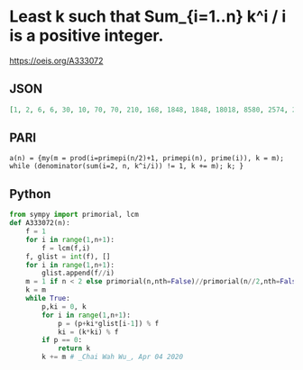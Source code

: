 # Least k such that Sum\_\{i\=1\.\.n\} k^i / i is a positive integer\.
https://oeis.org/A333072
## JSON
```JSON
[1, 2, 6, 6, 30, 10, 70, 70, 210, 168, 1848, 1848, 18018, 8580, 2574, 2574, 102102, 102102, 831402, 2771340, 3233230, 587860, 43266496, 117630786, 162249360, 145088370, 145088370, 2897310, 672175920, 672175920, 18232771830, 18232771830, 44279588730, 8886561060]
```
## PARI
```PARI
a(n) = {my(m = prod(i=primepi(n/2)+1, primepi(n), prime(i)), k = m); while (denominator(sum(i=2, n, k^i/i)) != 1, k += m); k; }
```
## Python
```Python
from sympy import primorial, lcm
def A333072(n):
    f = 1
    for i in range(1,n+1):
        f = lcm(f,i)
    f, glist = int(f), []
    for i in range(1,n+1):
        glist.append(f//i)
    m = 1 if n < 2 else primorial(n,nth=False)//primorial(n//2,nth=False)
    k = m
    while True:
        p,ki = 0, k
        for i in range(1,n+1):
            p = (p+ki*glist[i-1]) % f
            ki = (k*ki) % f
        if p == 0:
            return k
        k += m # _Chai Wah Wu_, Apr 04 2020
```
